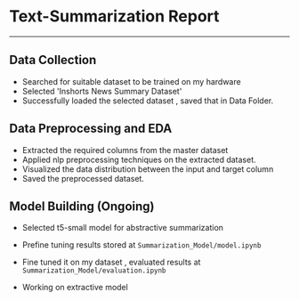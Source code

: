 # **Text-Summarization Report**


---

## Data Collection 
- Searched for suitable dataset to be trained on my hardware <br>
- Selected 'Inshorts News Summary Dataset'
- Successfully loaded the selected dataset , saved that in Data Folder.

## Data Preprocessing and EDA 
- Extracted the required columns from the master dataset 
- Applied nlp preprocessing techniques on the extracted dataset.
- Visualized the data distribution between the input and target column   
- Saved the preprocessed dataset.

## Model Building (Ongoing)

- Selected t5-small model for abstractive summarization
- Prefine tuning results stored at `Summarization_Model/model.ipynb`
- Fine tuned it on my dataset , evaluated results at `Summarization_Model/evaluation.ipynb`

- Working on extractive model
